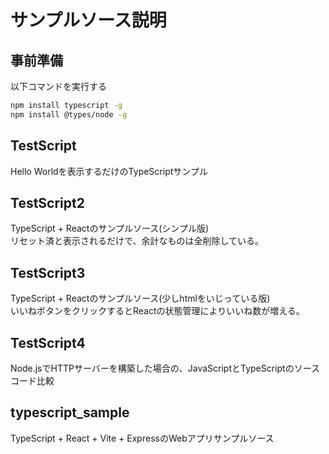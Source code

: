 # サンプルソース説明
## 事前準備
以下コマンドを実行する
```bash
npm install typescript -g
npm install @types/node -g
```

## TestScript
Hello Worldを表示するだけのTypeScriptサンプル
## TestScript2
TypeScript + Reactのサンプルソース(シンプル版)<br />
リセット済と表示されるだけで、余計なものは全削除している。
## TestScript3
TypeScript + Reactのサンプルソース(少しhtmlをいじっている版)<br />
いいねボタンをクリックするとReactの状態管理によりいいね数が増える。
## TestScript4
Node.jsでHTTPサーバーを構築した場合の、JavaScriptとTypeScriptのソースコード比較
## typescript_sample
TypeScript + React + Vite + ExpressのWebアプリサンプルソース
